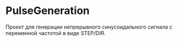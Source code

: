 # PulseGeneration
Проект для генерации непрерывного синусоидального сигнала с переменной частотой в виде STEP/DIR. 
